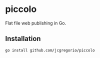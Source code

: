 piccolo
=======

Flat file web publishing in Go.

Installation
------------

    go install github.com/jcgregorio/piccolo
